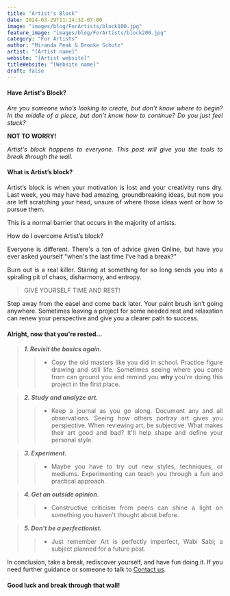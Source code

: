 ```yaml
---
title: "Artist's Block"
date: 2024-03-29T11:14:32-07:00
image: "images/blog/ForArtists/block100.jpg"
feature_image: "images/blog/ForArtists/block200.jpg"
category: "For Artists"
author: "Miranda Peak & Brooke Schutz"
artist: "[Artist name]"
website: "[Artist website]"
titleWebsite: "[Website name]"
draft: false
---
```

#### Have Artist's Block?

<div style='text-align: justify;'>

*Are you someone who’s looking to create, but don’t know where to begin? In the middle of a piece, but don’t know how to continue? Do you just feel stuck?*

**NOT TO WORRY!**

*Artist's block happens to everyone. This post will give you the tools to break through the wall.*

<div>

#### What is Artist’s block?

<div style='text-align: justify;'>

Artist’s block is when your motivation is lost and your creativity runs dry. Last week, you may have had amazing, groundbreaking ideas, but now you are left scratching your head, unsure of where those ideas went or how to pursue them.

This is a normal barrier that occurs in the majority of artists.

How do I overcome Artist’s block?

Everyone is different. There's a ton of advice given Online, but have you ever asked yourself "when's the last time I've had a break?"

Burn out is a real killer. Staring at something for so long sends you into a spiraling pit of chaos, disharmony, and entropy.

>GIVE YOURSELF TIME AND REST!

Step away from the easel and come back later. Your paint brush isn’t going anywhere. Sometimes leaving a project for some needed rest and relaxation can renew your perspective and give you a clearer path to success.

<div>

#### Alright, now that you're rested...

<div style='text-align: justify;'>

>***1. Revisit the basics again.*** 
>
>>- Copy the old masters like you did in school. Practice figure drawing and still life. Sometimes seeing where you came from can ground you and remind you **why** you're doing this project in the first place.

>***2. Study and analyze art.***
> 
>>- Keep a journal as you go along. Document any and all observations. Seeing how others portray art gives you perspective. When reviewing art, be subjective. What makes their art good and bad? It'll help shape and define your personal style.

>***3. Experiment.***
> 
>>- Maybe you have to try out new styles, techniques, or mediums. Experimenting can teach you through a fun and practical approach.

>***4. Get an outside opinion.***
> 
>>- Constructive criticism from peers can shine a light on something you haven't thought about before.

>***5. Don't be a perfectionist.*** 
>
>>- Just remember Art is perfectly imperfect, Wabi Sabi; a subject planned for a future post.

In conclusion, take a break, rediscover yourself, and have fun doing it. If you need further guidance or someone to talk to [Contact us](https://arthub.studio/contact).


<div>

#### Good luck and break through that wall!
